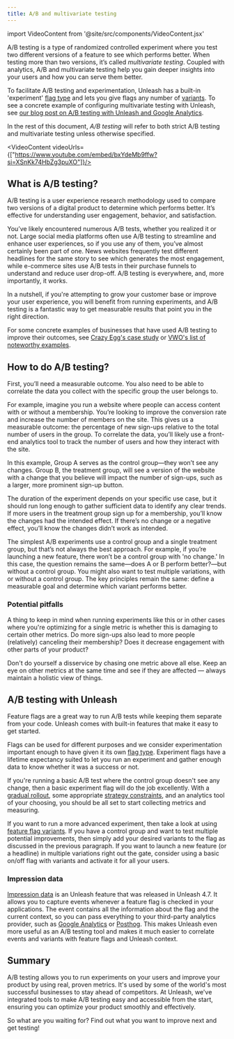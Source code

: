 ```yaml
---
title: A/B and multivariate testing
---
```

import VideoContent from '@site/src/components/VideoContent.jsx'

A/B testing is a type of randomized controlled experiment where you test two different versions of a feature to see which performs better. When testing more than two versions, it’s called _multivariate testing_. Coupled with analytics, A/B and multivariate testing help you gain deeper insights into your users and how you can serve them better.

To facilitate A/B testing and experimentation, Unleash has a built-in 'experiment' [flag type](../reference/feature-toggle-types.md#feature-toggle-types) and lets you give flags any number of [variants](../reference/feature-toggle-variants.md). To see a concrete example of configuring multivariate testing with Unleash, see [our blog post on A/B testing with Unleash and Google Analytics](https://www.getunleash.io/blog/a-b-n-experiments-in-3-simple-steps).

In the rest of this document, _A/B testing_ will refer to both strict A/B testing and multivariate testing unless otherwise specified.

<VideoContent videoUrls={["https://www.youtube.com/embed/bxYdeMb9ffw?si=XSnKk74HbZg3puXO"]}/>


## What is A/B testing?

A/B testing is a user experience research methodology used to compare two versions of a digital product to determine which performs better. It’s effective for understanding user engagement, behavior, and satisfaction. 

You’ve likely encountered numerous A/B tests, whether you realized it or not. Large social media platforms often use A/B testing to streamline and enhance user experiences, so if you use any of them, you’ve almost certainly been part of one. News websites frequently test different headlines for the same story to see which generates the most engagement, while e-commerce sites use A/B tests in their purchase funnels to understand and reduce user drop-off. A/B testing is everywhere, and, more importantly, it works.

In a nutshell, if you're attempting to grow your customer base or improve your user experience, you will benefit from running experiments, and A/B testing is a fantastic way to get measurable results that point you in the right direction.

For some concrete examples of businesses that have used A/B testing to improve their outcomes, see [Crazy Egg's case study](https://www.crazyegg.com/blog/ab-testing-examples/) or [VWO's list of noteworthy examples](https://vwo.com/blog/ab-testing-examples/).

## How to do A/B testing?

First, you’ll need a measurable outcome. You also need to be able to correlate the data you collect with the specific group the user belongs to.

For example, imagine you run a website where people can access content with or without a membership. You’re looking to improve the conversion rate and increase the number of members on the site. This gives us a measurable outcome: the percentage of new sign-ups relative to the total number of users in the group. To correlate the data, you’ll likely use a front-end analytics tool to track the number of users and how they interact with the site.

In this example, Group A serves as the control group—they won’t see any changes. Group B, the treatment group, will see a version of the website with a change that you believe will impact the number of sign-ups, such as a larger, more prominent sign-up button.

The duration of the experiment depends on your specific use case, but it should run long enough to gather sufficient data to identify any clear trends. If more users in the treatment group sign up for a membership, you’ll know the changes had the intended effect. If there’s no change or a negative effect, you’ll know the changes didn’t work as intended.

The simplest A/B experiments use a control group and a single treatment group, but that’s not always the best approach. For example, if you’re launching a new feature, there won’t be a control group with 'no change.' In this case, the question remains the same—does A or B perform better?—but without a control group. You might also want to test multiple variations, with or without a control group. The key principles remain the same: define a measurable goal and determine which variant performs better.

### Potential pitfalls

A thing to keep in mind when running experiments like this or in other cases where you're optimizing for a single metric is whether this is damaging to certain other metrics. Do more sign-ups also lead to more people (relatively) canceling their membership? Does it decrease engagement with other parts of your product?

Don't do yourself a disservice by chasing one metric above all else. Keep an eye on other metrics at the same time and see if they are affected — always maintain a holistic view of things.


## A/B testing with Unleash

Feature flags are a great way to run A/B tests while keeping them separate from your code. Unleash comes with built-in features that make it easy to get started.

Flags can be used for different purposes and we consider experimentation important enough to have given it its own [flag type](../reference/feature-toggle-types.md#feature-toggle-types). Experiment flags have a lifetime expectancy suited to let you run an experiment and gather enough data to know whether it was a success or not.

If you're running a basic A/B test where the control group doesn't see any change, then a basic experiment flag will do the job excellently. With a [gradual rollout](../reference/activation-strategies#gradual-rollout), some appropriate [strategy constraints](../reference/strategy-constraints.md), and an analytics tool of your choosing, you should be all set to start collecting metrics and measuring.

If you want to run a more advanced experiment, then take a look at using [feature flag variants](../reference/feature-toggle-variants). If you have a control group and want to test multiple potential improvements, then simply add your desired variants to the flag as discussed in the previous paragraph. If you want to launch a new feature (or a headline) in multiple variations right out the gate, consider using a basic on/off flag with variants and activate it for all your users.

### Impression data

[Impression data](../reference/impression-data.md) is an Unleash feature that was released in Unleash 4.7.
It allows you to capture events whenever a feature flag is checked in your applications.
The event contains all the information about the flag and the current context, so you can pass everything to your third-party analytics provider, such as [Google Analytics](https://analytics.google.com/analytics) or [Posthog](https://posthog.com/).
This makes Unleash even more useful as an A/B testing tool and makes it much easier to correlate events and variants with feature flags and Unleash context.


## Summary

A/B testing allows you to run experiments on your users and improve your product by using real, proven metrics. It's used by some of the world's most successful businesses to stay ahead of competitors. At Unleash, we've integrated tools to make A/B testing easy and accessible from the start, ensuring you can optimize your product smoothly and effectively.

So what are you waiting for? Find out what you want to improve next and get testing!
